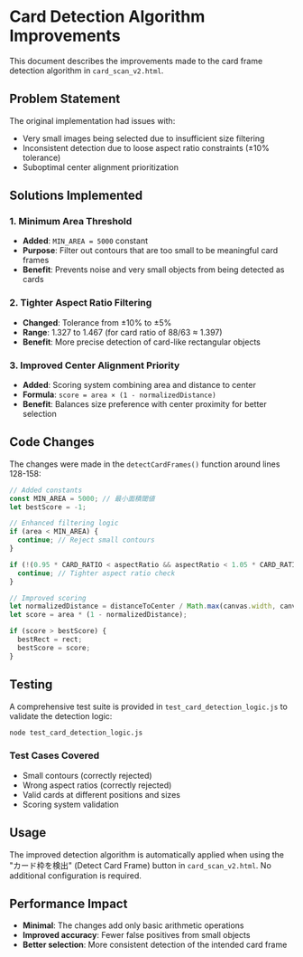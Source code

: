 # Card Detection Algorithm Improvements

This document describes the improvements made to the card frame detection algorithm in `card_scan_v2.html`.

## Problem Statement

The original implementation had issues with:
- Very small images being selected due to insufficient size filtering
- Inconsistent detection due to loose aspect ratio constraints (±10% tolerance)
- Suboptimal center alignment prioritization

## Solutions Implemented

### 1. Minimum Area Threshold
- **Added**: `MIN_AREA = 5000` constant
- **Purpose**: Filter out contours that are too small to be meaningful card frames
- **Benefit**: Prevents noise and very small objects from being detected as cards

### 2. Tighter Aspect Ratio Filtering
- **Changed**: Tolerance from ±10% to ±5%
- **Range**: 1.327 to 1.467 (for card ratio of 88/63 ≈ 1.397)
- **Benefit**: More precise detection of card-like rectangular objects

### 3. Improved Center Alignment Priority
- **Added**: Scoring system combining area and distance to center
- **Formula**: `score = area × (1 - normalizedDistance)`
- **Benefit**: Balances size preference with center proximity for better selection

## Code Changes

The changes were made in the `detectCardFrames()` function around lines 128-158:

```javascript
// Added constants
const MIN_AREA = 5000; // 最小面積閾値
let bestScore = -1;

// Enhanced filtering logic
if (area < MIN_AREA) {
  continue; // Reject small contours
}

if (!(0.95 * CARD_RATIO < aspectRatio && aspectRatio < 1.05 * CARD_RATIO)) {
  continue; // Tighter aspect ratio check
}

// Improved scoring
let normalizedDistance = distanceToCenter / Math.max(canvas.width, canvas.height);
let score = area * (1 - normalizedDistance);

if (score > bestScore) {
  bestRect = rect;
  bestScore = score;
}
```

## Testing

A comprehensive test suite is provided in `test_card_detection_logic.js` to validate the detection logic:

```bash
node test_card_detection_logic.js
```

### Test Cases Covered
- Small contours (correctly rejected)
- Wrong aspect ratios (correctly rejected) 
- Valid cards at different positions and sizes
- Scoring system validation

## Usage

The improved detection algorithm is automatically applied when using the "カード枠を検出" (Detect Card Frame) button in `card_scan_v2.html`. No additional configuration is required.

## Performance Impact

- **Minimal**: The changes add only basic arithmetic operations
- **Improved accuracy**: Fewer false positives from small objects
- **Better selection**: More consistent detection of the intended card frame